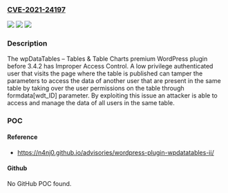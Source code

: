 ### [CVE-2021-24197](https://cve.mitre.org/cgi-bin/cvename.cgi?name=CVE-2021-24197)
![](https://img.shields.io/static/v1?label=Product&message=wpDataTables%20%E2%80%93%20Tables%20%26%20Table%20Charts&color=blue)
![](https://img.shields.io/static/v1?label=Version&message=3.4.2%3C%203.4.2%20&color=brighgreen)
![](https://img.shields.io/static/v1?label=Vulnerability&message=CWE-284%20Improper%20Access%20Control&color=brighgreen)

### Description

The wpDataTables – Tables & Table Charts premium WordPress plugin before 3.4.2 has Improper Access Control. A low privilege authenticated user that visits the page where the table is published can tamper the parameters to access the data of another user that are present in the same table by taking over the user permissions on the table through formdata[wdt_ID] parameter. By exploiting this issue an attacker is able to access and manage the data of all users in the same table.

### POC

#### Reference
- https://n4nj0.github.io/advisories/wordpress-plugin-wpdatatables-ii/

#### Github
No GitHub POC found.


